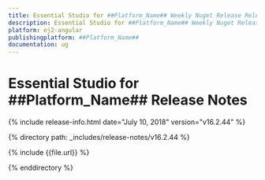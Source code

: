```yaml
---
title: Essential Studio for ##Platform_Name## Weekly Nuget Release Release Notes  
description: Essential Studio for ##Platform_Name## Weekly Nuget Release Release Notes  
platform: ej2-angular
publishingplatform: ##Platform_Name##
documentation: ug
---
```


# Essential Studio for  ##Platform_Name##  Release Notes  

{% include release-info.html date="July 10, 2018"   version="v16.2.44"  %} 

{% directory path: _includes/release-notes/v16.2.44 %}

{% include {{file.url}} %}

{% enddirectory %}
